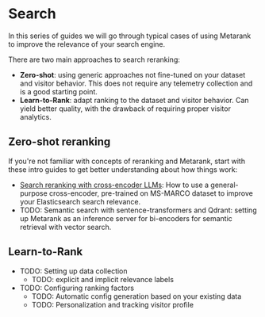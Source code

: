# Search

In this series of guides we will go through typical cases of using Metarank to improve the relevance of your search engine.

There are two main approaches to search reranking:
* **Zero-shot**: using generic approaches not fine-tuned on your dataset and visitor behavior. This does not require any telemetry collection and is a good starting point.
* **Learn-to-Rank**: adapt ranking to the dataset and visitor behavior. Can yield better quality, with the drawback of requiring proper visitor analytics.

## Zero-shot reranking

If you're not familiar with concepts of reranking and Metarank, start with these intro guides to get better understanding about how things work:

* [Search reranking with cross-encoder LLMs](cross-encoders.md): How to use a general-purpose cross-encoder, pre-trained on MS-MARCO dataset to improve your Elasticsearch search relevance.
* TODO: Semantic search with sentence-transformers and Qdrant: setting up Metarank as an inference server for bi-encoders for semantic retrieval with vector search.

## Learn-to-Rank

* TODO: Setting up data collection
  * TODO: explicit and implicit relevance labels
* TODO: Configuring ranking factors
  * TODO: Automatic config generation based on your existing data
  * TODO: Personalization and tracking visitor profile


